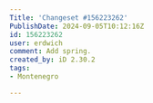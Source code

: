 ```yaml
---
Title: 'Changeset #156223262'
PublishDate: 2024-09-05T10:12:16Z
id: 156223262
user: erdwich
comment: Add spring.
created_by: iD 2.30.2
tags:
- Montenegro

---
```

